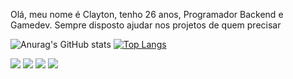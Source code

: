 Olá, meu nome é Clayton, tenho 26 anos, Programador Backend e Gamedev. Sempre disposto ajudar nos projetos de quem precisar

![Anurag's GitHub stats](https://github-readme-stats.vercel.app/api?username=Claytonzac&show_icons=true&theme=radical)
[![Top Langs](https://github-readme-stats.vercel.app/api/top-langs/?username=Claytonzac&layout=compact&theme=radical)](https://github.com/anuraghazra/github-readme-stats)

<div> 
  <a href="https://www.youtube.com/@claytuzac" target="_blank"><img src="https://img.shields.io/badge/Youtube-%23c4302b" target="blank"></a> <a href="https://www.instagram.com/claytuzac/" target="_blank"><img src="https://img.shields.io/badge/Instagram-%23C13584" target="_blank"></a> <a href="https://kick.com/claytuzac" target="_blank"><img src="https://img.shields.io/badge/Kick-white%3Flogo%3Dkick%26logoColor%3Dgreen" target="_blank"></a> <a href="www.linkedin.com/in/claytonzac" target="_blank"><img src="https://img.shields.io/badge/Linkedin-0e76a8" target="_blank"></a> 
 
</div>
